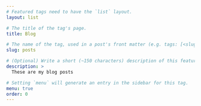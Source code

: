 ```yaml
---
# Featured tags need to have the `list` layout.
layout: list

# The title of the tag's page.
title: Blog

# The name of the tag, used in a post's front matter (e.g. tags: [<slug>]).
slug: posts

# (Optional) Write a short (~150 characters) description of this featured tag.
description: >
  These are my blog posts

# Setting `menu` will generate an entry in the sidebar for this tag.
menu: true
order: 0
---
```

